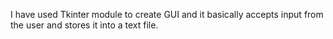 I have used Tkinter module to create GUI and it basically accepts input from the user and stores it into a text file.
